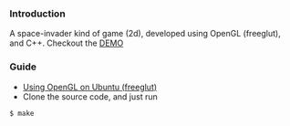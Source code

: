 ### Introduction

A space-invader kind of game (2d), developed using OpenGL (freeglut), and C++.
Checkout the [DEMO](https://www.youtube.com/watch?v=PRTNzRqP0Qc)

### Guide

- [Using OpenGL on Ubuntu (freeglut)](https://gist.github.com/AbdullahKady/f2782157991df652c2baee0bba05b788)
- Clone the source code, and just run
```
$ make
```